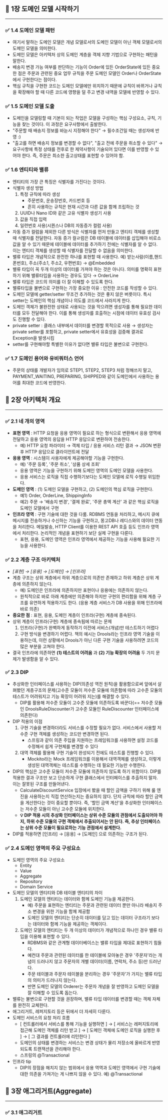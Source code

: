 ## 🍃 1장 도메인 모델 시작하기
---
### ✅ 1.4 도메인 모델 패턴
- 여기서 말하는 도메인 모델은 개념 모델로서의 도메인 모델이 아닌 객체 모델로서의 도메인 모델을 의미한다.
- 도메인 모델은 아키텍처 상의 도메인 계층을 객체 지향 기법으로 구현하는 패턴을 말한다. 
- 배송지 변경 가능 여부를 판단하는 기능이 Order에 있든 OrderState에 있든 중요한 점은 주문과 관련된 중요 업무 규칙을 주문 도메인 모델인 Order나 OrderState에서 구현한다는 점이다.
- 핵심 규칙을 구현한 코드는 도메인 모델에만 위치하기 때문에 규칙이 바뀌거나 규칙을 확장해야 할 때 다른 코드에 영향을 덜 주고 변경 내역을 모델에 반영할 수 있다.
### ✅ 1.5 도메인 모델 도출
- 도메인을 모델링할 때 기본이 되는 작업은 모델을 구성하는 핵심 구성요소, 규칙, 기능을 찾는 것이다. 이 과정은 요구사항에서 출발한다.
- "주문할 때 배송지 정보를 바늗시 지정해야 한다" → 필수조건일 때는 생성자에 반영 :)
- "출고를 하면 배송지 정보를 변경할 수 없다", "출고 전에 주문을 취소할 수 있다" → 요구사항에 특정 상태를 전후로 한 제약사항이 기술되어 있다면 이를 반영할 수 있어야 한다. 즉, 주문은 최소한 출고상태를 표현할 수 있어야 함.
### ✅ 1.6 엔티티와 밸류
- 엔티티의 가장 큰 특징은 식별자를 가진다는 것이다. 
- 식별자 생성 방법
    1. 특정 규칙에 따라 생성
        - 주문번호, 운송장번호, 카드번호 등
        - 흔히 사용하는 규칙은 현재 시간과 다른 값을 함께 조립하는 것
    2. UUID나 Nano ID와 같은 고유 식별자 생성기 사용
    3. 값을 직접 입력
    4. 일련번호 사용(시퀀스나 DB의 자동증가 컬럼 사용)
- 자동 증가 컬럼을 제외한 다른 방식은 식별자를 먼저 만들고 엔티티 객체를 생성할 때 식별자를 전달한다. 자동 증가 컬ㄹ럼은 DB 테이블에 데이터를 삽입해야 비로소 값을 알 수 있기 때문에 테이블에 데이터를 추가하기 전에는 식별자를 알 수 없다. 이는 엔티티 객체를 생성할 때 식별자를 전달할 수 없음을 의미한다.
- 밸류 타입은 개념적으로 완전한 하나를 표현할 때 사용한다. 예) 받는사람(이름,핸드폰번호), 주소(주소1, 주소2, 우편번호) → @Embedded
- 밸류 타입이 꼭 두개 이상의 데이터를 가져야 하는 것은 아니다. 의미를 명확히 표현하기 위해 밸류타입을 사용하는 경우도 있다 → OrderLine
- 밸류 타입은 코드의 의미를 더 잘 이해할 수 있도록 한다. 
- 밸류타입을 불변으로 구현하는 가장 중요한 이유 : 안전한 코드를 작성할 수 있다.
- 도메인 모델에 getter/setter 무조건 추가하는 것은 좋지 않은 버릇이다. 특시 setter는 도메인의 핵심 개념이나 의도를 코드에서 사라지게 한다.
- 도메인 객체가 불완전한 상태로 사용되는 것을 막으려면 생성자를 통해 필요한 데이터를 모두 전달해야 한다. 이를 통해 생성자를 호출하는 시점에 데이터 유효성 검사도 진행할 수 있다.
- private setter : 클래스 내부에서 데이터를 변경할 목적으로 사용 → 생성자는 private setter를 포함하고, private setter에서 유효성을 검증해 결과로 Exception을 발생시킴
- setter를 구현해야할 특별한 이유가 없다면 밸류 타입은 불변으로 구현한다. 
### ✅ 1.7 도메인 용어와 유비쿼터스 언어
- 주문의 상태를 개발자가 임의로 STEP1, STEP2, STEP3 처럼 정해쓰지 말고, PAYMENT_WAITING, PREPARING, SHIPPED와 같이 도메인에서 사용하는 용어를 최대한 코드에 반영한다. 

## 🍃 2장 아키텍처 개요
---
### ✅ 2.1 네 개의 영역
- **표현 영역** : HTTP 요청을 응용 영역이 필요로 하는 형식으로 변환해서 응용 영역에 전달하고 응용 영역의 응답을 HTTP 응답으로 변환하여 전송한다. 
    - 예) HTTP 요청 파라미터 → 객체 타입 / 응용 서비스 리턴 결과 → JSON 변환 후 HTTP 응답으로 클라이언트에 전달
- **응용 영역** : 시스템이 사용자에게 제공해야할 기능을 구현한다. 
    - 예) '주문 등록', '주문 취소', '상품 상세 조회'
    - 응용 영역은 기능을 구현하기 위해 도메인 영역의 도메인 모델을 사용한다. 
    - 응용 서비스는 로직을 직접 수행하기보다는 도메인 모델에 로직 수행일 위임한다.
- **도메인 영역** : (1) 도메인 모델을 구현하고, (2) 도메인의 핵심 로직을 구현한다.
    - 예1) Order, OrderLine, ShippingInfo
    - 예2) 주문 → '배송지 변경', '결제 완료', '주문 총액 계산' 과 같은 핵심 로직을 도메인 모델에서 구현
- **인프라 영역** : 구현 기술에 대한 것을 다룸. RDBMS 연동을 처리하고, 메시지 큐에 메시지를 전송하거나 수신하는 기능을 구현하고, 몽고DB나 레디스와의 데이터 연동을 처리한다. 메일발송, HTTP Client를 이용한 REST API 호출 등도 인프라 영역에서 처리한다. 논리적인 개념을 표현하기 보단 실제 구현을 다룬다.
    - 표현, 응용, 도메인 영역은 인프라 영역에서 제공하는 기능을 사용해 필요한 기능을 사용한다. 
### ✅ 2.2 계층 구조 아키텍처
- *[표현] → [응용] → [도메인] → [인프라]* 
- 계층 구조는 상위 계층에서 하위 계층으로의 의존만 존재하고 하위 계층은 상위 계층에 의존하지 않는다. 
    - 예) 도메인은 인프라에 의존하지만 표현이나 응용에는 의존하지 않는다.
    - 원칙적으로 바로 아래 계층에만 의존해야 하지만 구현의 편리함을 위해 계층 구조를 유연하게 적용하기도 한다. (응용 계층 서비스가 DB 사용을 위해 인프라에 바로 의존)
- **중요한 점** : 표현, 응용, 도메인 계층이 인프라(구현) 계층에 종속된다.
- 상위 계층이 인프라(구현) 계층에 종속됨에 따르는 문제
    1. 인프라(구현)가 완벽하게 동작하기 이전에 서비스(개념)만 테스트하기 어렵다 
    2. 구현 방식을 변경하기 어렵다. 책의 예시는 Drools라는 인프라 영역 기술을 이용하는데, 이런 상황에서 Drools가 아닌 다른 구현 기술을 사용하려면 코드의 많은 부분을 고쳐야 한다. 
- 결국 인프라에 의존하면 **(1) 테스트의 어려움** 과 **(2) 기능 확장의 어려움** 두 가지 문제가 발생함을 알 수 있다.
### ✅ 2.3 DIP
- 추상화한 인터페이스를 사용하는 DIP(의존성 역전 원칙)을 활용함으로써 앞에서 살펴봤던 게층구조의 문제(고수준 모듈이 저수준 모듈에 의존함에 따라 고수준 모듈의 테스트가 어려워지고 기능 확장이 어려워 지는)를 해결할 수 있다.
    - DIP를 활용해 저수준 모듈이 고수준 모듈에 의존하도록 바꾼다(== 저수준 모듈인 DroolsRuleDiscounter가 고수준 모듈인 RuleDiscounter 인터페이스에 의존한다)
- DIP 적용의 이점
    1. 구현 기술을 변경하더라도 서비스를 수정할 필요가 없다. 서비스에서 사용할 저수준 구현 객체를 생성하는 코드만 변경하면 된다.
        - 스프링과 같이 의존 주입을 지원하는 프레임워크를 사용하면 설정 코드를 수정해서 쉽게 구현체를 변경할 수 있다
    2. 대역 객체를 활용해 구현 기술이 완성되기 전에도 테스트를 진행할 수 있다. 
        - Mockito라는 Mock 프레임워크를 이용해서 대역객체를 생성하고, 이렇게 생성된 대역객체는 테스트를 수행하는 데 필요한 기능만 수행한다. 
- DIP의 핵심은 고수준 모듈이 저수준 모듈에 의존하지 않도록 하기 위함이다. DIP를 적용한 결과 구조만 보고 단순하게 구현 클래스에서 인터페이스를 추출하지 말자. 이는 잘못된 구조를 만들어낸다.
    - CalculateDiscountService 입장에서 봤을 때 할인 금액을 구하기 위해 룰 엔진을 사용하는지 직접 연산하는지는 중요하지 않다. 단지 규칙에 따라 할인 금액을 게산한다는 것이 중요할 뿐이다. 즉, '할인 금액 계산'을 추상화한 인터페이스는 저수준 모듈이 아닌 고수준 모듈에 위치한다.
    - **💡 DIP 적용 시의 추상화 인터페이스는 상위 수준 모듈의 관점에서 도출되어야 하지, 하위 수준 모듈의 구현 객체에서 추출되어서는 안 된다. 즉, 추상 인터페이스는 상위 수준 모듈이 필요로하는 기능 관점에서 설계한다.**
- DIP를 적용하면 [인프라] → [응용] → [도메인] 으로 의존하는 구조가 된다.
### ✅ 2.4 도메인 영역의 주요 구성요소
- 도메인 영역의 주요 구성요소
    - Entity
    - Value
    - Aggregate
    - Repository
    - Domain Service
- 도메인 모델의 엔티티와 DB 테이블 엔티티의 차이
    1. 도메인 모델의 엔티티는 데이터와 함께 도메인 기능을 제공한다.
        - 예) 주문을 표현하는 엔티티는 주문과 관련된 데이터 뿐만 아니라 배송지 주소 변경을 위한 기능을 함께 제공함
        - 도메인 모델의 엔티티는 단순히 데이터를 담고 있는 데이터 구조라기 보다는 데이터와 함께 기능을 제공하는 객체이다.
    2. 도메인 모델의 엔티티는 두 개 이상의 데이터가 개념적으로 하나인 경우 밸류 타입을 이용해 표현할 수 있다.
        - RDBMS와 같은 관계형 데이터베이스는 밸류 타입을 제대로 표현하기 힘들다.
        - 예컨대 주문과 관련된 데이터를 한 테이블에 모아놓은 경우 '주문자'라는 개념이 드러나지 않고 주문자의 개별 데이터(이름, 연락처, 주소 등)만 드러난다. 
        - 주문 테이블과 주문자 테이블을 분리하는 경우 '주문자'가 가지는 밸류 타입의 의미가 드러나지 않는다. 
        - 반면 도메인 모델의 Orderer는 주문자 개념을 잘 반영하고 도메인 모델을 잘 이해할 수 있도록 돕는다.
- 밸류는 불변으로 구현할 것을 권장하며, 밸류 타입 데이터를 변경할 때는 객체 자체를 완전히 교체한다. 
- 애그리거트, 레퍼지토리 등은 뒤에서 더 자세히 다룬다.
- 도메인 서비스의 요청 처리 흐름
    - [ 컨트롤러에서 서비스를 통해 기능을 실행하면 ] → [ 서비스는 레퍼지토리에 접근해 도메인 객체를 리턴 받고 ] → [ 도메인 객체에 도메인 로직을 실행한 후 ] → [ 그 결과를 컨트롤러에 리턴한다 ]
    - 도메인의 상태를 변경하는 서비스는 변경 상태가 물리 저장소에 올바르게 반영되도록 트랜잭션을 관리해야 한다.
    - 스프링의 @Transactional
- 인프라 tip
    - DIP의 장점을 해치지 않는 범위에서 응용 역역과 도메인 영역에서 구현 기술에 대한 의존을 가져가는 게 나쁘지 않을 수 있다. 예) @Transactional

## 🍃 3장 애그리거트(Aggregate)
---
### ✅ 3.1 애그리거트 

